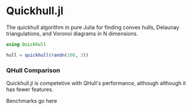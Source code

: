 # Quickhull.jl

The quickhull algorithm in pure Julia for finding
convex hulls, Delaunay triangulations, and Voronoi diagrams in N dimensions.

```julia
using Quickhull

hull = quickhull(randn(100, 3))
```

### QHull Comparison

Quickhull.jl is competetive with QHull's performance,
although although it has fewer features.

Benchmarks go here
